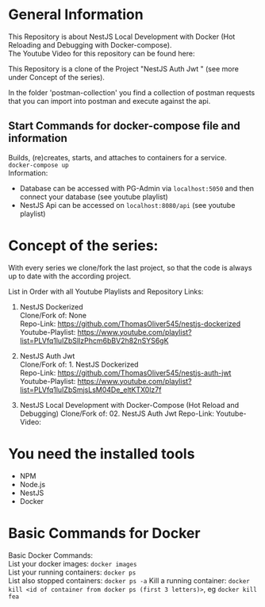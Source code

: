 # General Information
This Repository is about NestJS Local Development with Docker (Hot Reloading and Debugging with Docker-compose).  
The Youtube Video for this repository can be found here:

This Repository is a clone of the Project "NestJS Auth Jwt  " (see more under Concept of the series).

In the folder 'postman-collection' you find a collection of postman requests that you can import into postman and execute against the api.

## Start Commands for docker-compose file and information
Builds, (re)creates, starts, and attaches to containers for a service.  
`docker-compose up`  
Information:   
- Database can be accessed with PG-Admin via `localhost:5050` and then connect your database (see youtube playlist)
- NestJS Api can be accessed on `localhost:8080/api` (see youtube playlist)
  
# Concept of the series:

With every series we clone/fork the last project, so that the code is always up to date with the according project.

List in Order with all Youtube Playlists and Repository Links:

01. NestJS Dockerized  
Clone/Fork of: None  
Repo-Link: https://github.com/ThomasOliver545/nestjs-dockerized  
Youtube-Playlist: https://www.youtube.com/playlist?list=PLVfq1luIZbSlIzPhcm6bBV2h82nSYS6gK  

02. NestJS Auth Jwt  
Clone/Fork of: 1. NestJS Dockerized  
Repo-Link: https://github.com/ThomasOliver545/nestjs-auth-jwt  
Youtube-Playlist: https://www.youtube.com/playlist?list=PLVfq1luIZbSmjsLsM04De_eltKTX0lz7f  

03. NestJS Local Development with Docker-Compose (Hot Reload and Debugging)
Clone/Fork of: 02. NestJS Auth Jwt
Repo-Link:
Youtube-Video:


# You need the installed tools
- NPM
- Node.js
- NestJS
- Docker

# Basic Commands for Docker
Basic Docker Commands:  
List your docker images: `docker images`  
List your running containers: `docker ps`  
List also stopped containers: `docker ps -a`
Kill a running container: `docker kill <id of container from docker ps (first 3 letters)>`, eg `docker kill fea`  
